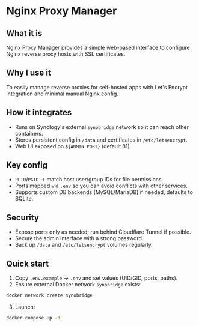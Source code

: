 # Nginx Proxy Manager

## What it is
[Nginx Proxy Manager](https://nginxproxymanager.com/) provides a simple web-based interface
to configure Nginx reverse proxy hosts with SSL certificates.

## Why I use it
To easily manage reverse proxies for self-hosted apps with Let's Encrypt integration and minimal manual Nginx config.

## How it integrates
- Runs on Synology's external `synobridge` network so it can reach other containers.
- Stores persistent config in `/data` and certificates in `/etc/letsencrypt`.
- Web UI exposed on `${ADMIN_PORT}` (default 81).

## Key config
- `PUID`/`PGID` → match host user/group IDs for file permissions.
- Ports mapped via `.env` so you can avoid conflicts with other services.
- Supports custom DB backends (MySQL/MariaDB) if needed, defaults to SQLite.

## Security
- Expose ports only as needed; run behind Cloudflare Tunnel if possible.
- Secure the admin interface with a strong password.
- Back up `/data` and `/etc/letsencrypt` volumes regularly.

## Quick start
1. Copy `.env.example` → `.env` and set values (UID/GID, ports, paths).
2. Ensure external Docker network `synobridge` exists:
```bash
docker network create synobridge
```
3. Launch:
```bash
docker compose up -d
```
